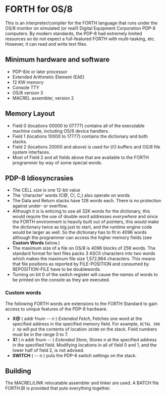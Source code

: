 # FORTH for OS/8
This is an interpreter/compiler for the FORTH language that runs under the OS/8 monitor on simulated (or real!) Digital Equipment Corporation PDP-8 computers.  By modern standards, the PDP-8 had extremely limited resources so do not expect a full-featured FORTH with multi-tasking, etc.  However, it can read and write text files.

## Minimum hardware and software
* PDP-8/e or later processor
* Extended Arithmetic Element (EAE)
* 12 KW memory
* Console TTY
* OS/8 version 3
* MACREL assembler, version 2

## Memory Layout
* Field 0 (locations 00000 to 07777) contains all of the executable machine code, including OS/8 device handlers.
* Field 1 (locations 10000 to 17777) contains the dictionary and both stacks.
* Field 2 (locations 20000 and above) is used for I/O buffers and OS/8 file system interfaces.
* Most of Field 2 and all fields above that are available to the FORTH programmer by way of some special words.

## PDP-8 Idiosyncrasies
* The CELL size is one 12-bit value
* The 'character' words (C@, C!, C,) also operate on words
* The Data and Return stacks have 128 words each.  There is no protection against under- or overflow.
* Although it is is enticing to use all 32K words for the dictionary, this would require the use of double word addresses *everywhere* and since the FORTH environment is heavily built out of pointers, this would make the dictionary twice as big just to start, and the runtime engine code would be larger as well.  So the dictionary has to fit in 4096 words although the programmer can access the higher memory fields (see **Custom Words** below.)
* The maximum size of a file on OS/8 is 4096 blocks of 256 words. The standard format for text files packs 3 ASCII characters into two words which makes the maximum file size 1,572,864 characters.  This means that file positions as reported by FILE-POSITION and consumed by REPOSITION-FILE have to be doublewords.
* Turning on bit 0 of the switch register will cause the names of words to be printed on the console as they are executed.

### Custom words
The following FORTH words are extensions to the FORTH Standard to gain access to unique features of the PDP-8 hardware.

* **X@** ( addr fnum -- n ) *Extended Fetch*, Fetches one word at the specified address in the specified memory field.  For example, `OCTAL 300 2 X@` will put the contents of location `20300` on the stack.  Field numbers must be in the range 0 to 7.
* **X!** ( n addr fnum -- ) *Extended Store*, Stores n at the specified address in the specified field.  Modifying locations in all of field 0 and 1, and the lower half of field 2, is not advised.
* **SWITCH** ( -- n ) puts the PDP-8 switch settings on the stack.

## Building
The MACREL/LINK relocatable assembler and linker are used.  A BATCH file FORTH.BI is provided that puts everything together.
